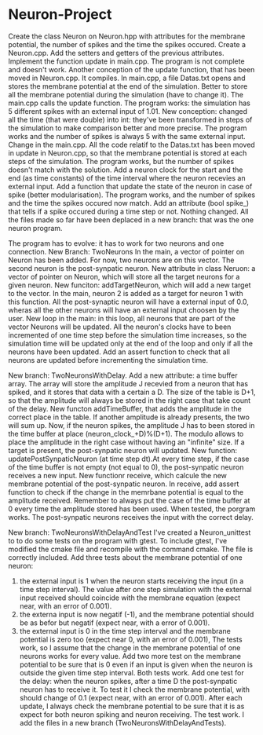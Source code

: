 # Neuron-Project


Create the class Neuron on Neuron.hpp with attributes for the membrane potential, the number of spikes and the time the spikes occured.
Create a Neuron.cpp. Add the setters and getters of the previous attributes.
Implement the function update in main.cpp. The program is not complete and doesn't work.
Another conception of the update function, that has been moved in Neuron.cpp. It compiles.
In main.cpp, a file Datas.txt opens and stores the membrane potential at the end of the simulation. Better to store all the membrane potential during the simulation (have to change it). The main.cpp calls the update function. The program works: the simulation has 5 different spikes with an external input of 1.01. 
New conception: changed all the time (that were double) into int: they've been transformed in steps of the simulation to make comparison better and more precise. The program works and the number of spikes is always 5 with the same external input. 
Change in the main.cpp. All the code relatif to the Datas.txt has been moved in update in Neuron.cpp, so that the membrane potential is stored at each steps of the simulation. The program works, but the number of spikes doesn't match with the solution.
Add a neuron clock for the start and the end (as time constants) of the time interval where the neuron recevies an external input. Add a function that update the state of the neuron in case of spike (better modularisation). The program works, and the number of spikes and the time the spikes occured now match.
Add an attribute (bool spike_) that tells if a spike occured during a time step or not. Nothing changed. 
All the files made so far have been deplaced in a new branch: that was the one neuron program.

The program has to evolve: it has to work for two neurons and one connection.
New Branch: TwoNeurons
In the main, a vector of pointer on Neuron has been added. For now, two neurons are on this vector.
The second neuron is the post-synpatic neuron. New attribute in class Neruon: a vector of pointer on Neuron, which will store all the target neurons for a given neuron. New funciton: addTargetNeuron, which will add a new target to the vector. In the main, neuron 2 is added as a target for neuron 1 with this function.
All the post-synaptic neuron will have a external input of 0.0, wheras all the other neurons will have an external input choosen by the user.
New loop in the main: in this loop, all neurons that are part of the vector Neurons will be updated. All the neuron's clocks have to been incremented of one time step before the simulation time increases, so the simulation time will be updated only at the end of the loop and only if all the neurons have been updated. Add an assert function to check that all neurons are updated before incrementing the simulation time. 

New branch: TwoNeuronsWithDelay.
Add a new attribute: a time buffer array. The array will store the amplitude J recevied from a neuron that has spiked, and it stores that data with a certain a D. The size of the table is D+1, so that the amplitude will always be stored in the right case that take count of the delay. 
New functon addTimeBuffer, that adds the amplitude in the correct place in the table. If another amplitude is already presents, the two will sum up. 
Now, if the neuron spikes, the amplitude J has to been stored in the time buffer at place (neuron_clock_+D)%(D+1). The modulo allows to place the amplitude in the right case without having an "infinite" size. 
If a target is present, the post-synpatic neuron will updated. New function: updatePostSynpaticNeuron (at time step dt).At every time step, if the case of the time buffer is not empty (not equal to 0), the post-synpatic neuron receives a new input. New functionr receive, which calcule the new membrane potential of the post-synpatic neuron. In receive, add assert function to check if the change in the memrbane potential is equal to the amplitude received. 
Remember to always put the case of the time buffer at 0 every time the amplitude stored has been used. 
When tested, the porgram works. The post-synpatic neurons receives the input with the correct delay.

New branch: TwoNeuronsWithDelayAndTest
I've created a Neuron_unittest to to do some tests on the program with gtest. To include gtest, I've modified the cmake file and recompile with the command cmake. The file is correctly included. 
Add three tests about the membrane potential of one neuron:
1) the external input is 1 when the neuron starts receiving the input (in a time step interval). The value after one step simulation with the external input received should coincide with the membrane equation (expect near, with an error of 0.001).
2) the externa input is now negatif (-1), and the membrane potential should be as befor but negatif (expect near, with a error of 0.001).
3) the external input is 0 in the time step interval and the membrane potential is zero too (expect near 0, with an error of 0.001),
The tests work, so I assume that the change in the membrane potential of one neurons works for every value.
Add two more test on the membrane potential to be sure that is 0 even if an input is given when the neuron is outside the given time step interval. Both tests work.
Add one test for the delay: when the neuron spikes, after a time D the post-synpatic neuron has to receive it. To test it I check the membrane potential, with should change of 0.1 (expect near, with an error of 0.001). After each update, I always check the membrane potential to be sure that it is as expect for both neuron spiking and neuron receiving. The test work. I add the files in a new branch (TwoNeuronsWithDelayAndTests). 
